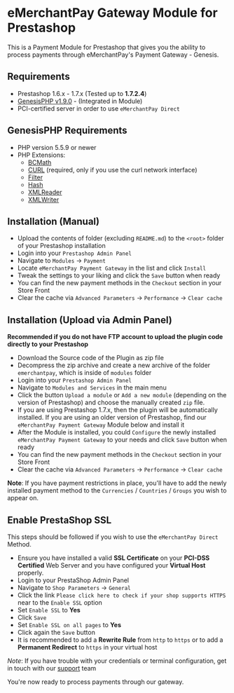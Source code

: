 eMerchantPay Gateway Module for Prestashop
=============================

This is a Payment Module for Prestashop that gives you the ability to process payments through eMerchantPay's Payment Gateway - Genesis.

Requirements
------------

* Prestashop 1.6.x - 1.7.x (Tested up to __1.7.2.4__)
* [GenesisPHP v1.9.0](https://github.com/GenesisGateway/genesis_php/releases/tag/1.9.0) - (Integrated in Module)
* PCI-certified server in order to use ```eMerchantPay Direct```

GenesisPHP Requirements
------------

* PHP version 5.5.9 or newer
* PHP Extensions:
    * [BCMath](https://php.net/bcmath)
    * [CURL](https://php.net/curl) (required, only if you use the curl network interface)
    * [Filter](https://php.net/filter)
    * [Hash](https://php.net/hash)
    * [XMLReader](https://php.net/xmlreader)
    * [XMLWriter](https://php.net/xmlwriter)

Installation (Manual)
------------
* Upload the contents of folder (excluding ```README.md```) to the ```<root>``` folder of your Prestashop installation
* Login into your ```Prestashop Admin Panel```
* Navigate to ```Modules``` -> ```Payment```
* Locate ```eMerchantPay Payment Gateway``` in the list and click ```Install```
* Tweak the settings to your liking and click the ```Save``` button when ready
* You can find the new payment methods in the ```Checkout``` section in your Store Front
* Clear the cache via ```Advanced Parameters``` -> ```Performance``` -> ```Clear cache```

Installation (Upload via Admin Panel)
------------
__Recommended if you do not have FTP account to upload the plugin code directly to your Prestashop__

* Download the Source code of the Plugin as zip file
* Decompress the zip archive and create a new archive of the folder ```emerchantpay```, which is inside of ```modules``` folder
* Login into your ```Prestashop Admin Panel```
* Navigate to ```Modules and Services``` in the main menu
* Click the button ```Upload a module``` or ```Add a new module``` (depending on the version of Prestashop) and choose the manually created ```zip``` file.
* If you are using Prestashop 1.7.x, then the plugin will be automatically installed. If you are using an older version of Prestashop, find our ```eMerchantPay Payment Gateway``` Module below and install it
* After the Module is installed, you could ```Configure``` the newly installed ```eMerchantPay Payment Gateway``` to your needs and click ```Save``` button when ready
* You can find the new payment methods in the ```Checkout``` section in your Store Front
* Clear the cache via ```Advanced Parameters``` -> ```Performance``` -> ```Clear cache```

__Note__: If you have payment restrictions in place, you'll have to add the newly installed payment method to the ```Currencies``` / ```Countries``` / ```Groups``` you wish to appear on.

Enable PrestaShop SSL
------------
This steps should be followed if you wish to use the ```eMerchantPay Direct``` Method.

* Ensure you have installed a valid __SSL Certificate__ on your __PCI-DSS Certified__ Web Server and you have configured your __Virtual Host__ properly.
* Login to your PrestaShop Admin Panel
* Navigate to ```Shop Parameters``` -> ```General```
* Click the link ```Please click here to check if your shop supports HTTPS``` near to the ```Enable SSL``` option
* Set ```Enable SSL``` to __Yes__
* Click ```Save```
* Set ```Enable SSL on all pages``` to __Yes__
* Click again the ```Save``` button
* It is recommended to add a __Rewrite Rule__ from ```http``` to ```https``` or to add a __Permanent Redirect__ to ```https``` in your virtual host

_Note_: If you have trouble with your credentials or terminal configuration, get in touch with our [support] team

You're now ready to process payments through our gateway.

[support]: mailto:tech-support@emerchantpay.net

